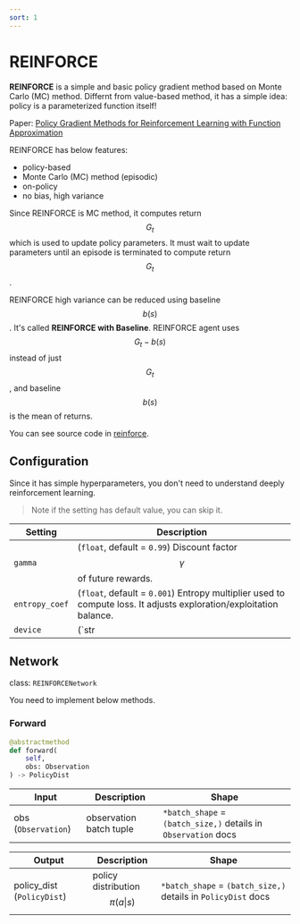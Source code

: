 ```yaml
---
sort: 1
---
```



# REINFORCE

**REINFORCE** is a simple and basic policy gradient method based on Monte Carlo (MC) method. Differnt from value-based method, it has a simple idea: policy is a parameterized function itself!

Paper: [Policy Gradient Methods for Reinforcement Learning with Function Approximation ](https://proceedings.neurips.cc/paper/1999/file/464d828b85b0bed98e80ade0a5c43b0f-Paper.pdf)

REINFORCE has below features:

* policy-based
* Monte Carlo (MC) method (episodic)
* on-policy
* no bias, high variance

Since REINFORCE is MC method, it computes return $$G_t$$ which is used to update policy parameters. It must wait to update parameters until an episode is terminated to compute return $$G_t$$. 

REINFORCE high variance can be reduced using baseline $$b(s)$$. It's called **REINFORCE with Baseline**. REINFORCE agent uses $$G_t - b(s)$$ instead of just $$G_t$$, and baseline $$b(s)$$ is the mean of returns.

You can see source code in [reinforce](https://github.com/DevSlem/AINE-DRL/tree/main/aine_drl/agent/reinforce).

## Configuration

Since it has simple hyperparameters, you don't need to understand deeply reinforcement learning. 

> Note if the setting has default value, you can skip it.

|Setting|Description|
|---|---|
|`gamma`|(`float`, default = `0.99`) Discount factor $$\gamma$$ of future rewards.|
|`entropy_coef`|(`float`, default = `0.001`) Entropy multiplier used to compute loss. It adjusts exploration/exploitation balance.|
|`device`|(`str | None`, default = `None`) Device on which the agent works. If this setting is `None`, the agent device is same as your network's one. Otherwise, the network device changes to this device. <br><br> Options: `None`, `cpu`, `cuda`, `cuda:0` and other devices of `torch.device()` argument|

## Network

class: `REINFORCENetwork`

You need to implement below methods.

### Forward

```python
@abstractmethod
def forward(
    self, 
    obs: Observation
) -> PolicyDist
```

|Input|Description|Shape|
|---|---|---|
|obs (`Observation`)|observation batch tuple|`*batch_shape` = `(batch_size,)` details in `Observation` docs|

|Output|Description|Shape|
|---|---|---|
|policy_dist (`PolicyDist`)|policy distribution $$\pi(a \vert s)$$|`*batch_shape` = `(batch_size,)` details in `PolicyDist` docs|